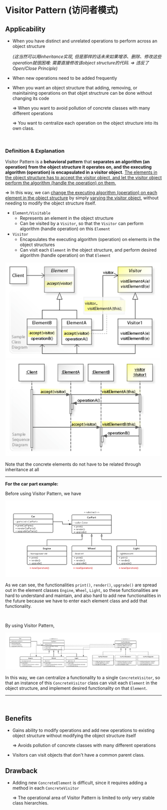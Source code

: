 # Visitor Pattern (访问者模式)

## Applicability

* When you have distinct and unrelated operations to perform across an object structure

  *(这当然可以用inheritance实现, 但是那样的话未来如果增添、删除、修改这些operation就很困难: 需要直接修改该object structure的代码. => 违反了Open/Close Principle)*

* When new operations need to be added frequently

* When you want an object structure that adding, removing, or mainitaining operations on that objet structrure can be done without changing its code

  => When you want to avoid pollution of concrete classes with many different operations

  => You want to centralize each operation on the object structure into its own class.

<br>

### Definition & Explanation

Visitor Pattern is a **behavioral pattern** that **separates an algorithm (an operation) from the object structure it operates on, and the executing algorithm (operation) is encapsulated in a visitor object**. <u>The elements in the object structure has to accept the visitor object, and let the visitor object perform the algorithm (handle the operation) on them.</u>

=> In this way, we can <u>change the executing algorithm (operation) on each element in the object structure</u> by simply <u>varying the visitor object</u>, without needing to modify the object structure itself.

* `Element/Visitable`
  * Represents an element in the object structure
  * Can be visited by a `Visitor`, so that the `Visitor` can perform algorithm (handle operation) on this `Element`
* `Visitor`
  * Encapsulates the executing algorithm (operation) on elements in the object structures
  * Can visit each `Element` in the object structure, and perform desired algorithm (handle operation) on that `Element`

<img src="https://github.com/Ziang-Lu/Design-Patterns/blob/master/4-Behavioral%20Patterns/4-Visitor%20Pattern/visitor_pattern.png?raw=true" width="500px">

<img src="https://github.com/Ziang-Lu/Design-Patterns/blob/master/4-Behavioral%20Patterns/4-Visitor%20Pattern/visitor_pattern_sequence_diagram.png?raw=true" width="500px">

Note that the concrete elements do not have to be related through inheritance at all

***

**For the car part example:**

Before using Visitor Pattern, we have

<img src="https://github.com/Ziang-Lu/Design-Patterns/blob/master/4-Behavioral%20Patterns/4-Visitor%20Pattern/Car%20Part%20Example/class_diagram_inheritance.png?raw=true">

As we can see, the functionalities `print()`, `render()`, `upgrade()` are spread out in the element classes `Engine`, `Wheel`, `Light`, so these functionalities are hard to understand and maintain, and also hard to add new functionalities in the future because we have to enter each element class and add that functionality.

<br>

By using Visitor Pattern,

<img src="https://github.com/Ziang-Lu/Design-Patterns/blob/master/4-Behavioral%20Patterns/4-Visitor%20Pattern/Car%20Part%20Example/class_diagram_with_visitor.png?raw=true">

In this way, we can centralize a functionality to a single `ConcreteVisitor`, so that an instance of this `ConcreteVisitor` class can visit each `Element` in the object structure, and implement desired functionality on that `Element`.

***

<br>

## Benefits

* Gains ability to modify operations and add new operations to existing object structure without modifying the object structure itself

  => Avoids pollution of concrete classes with many different operations

* Visitors can visit objects that don't have a common parent class.

## Drawback

* Adding new `ConcreteElement` is difficult, since it requires adding a method in each `ConcreteVisitor`

  => The operational area of Visitor Pattern is limited to only very stable class hierarchies.


